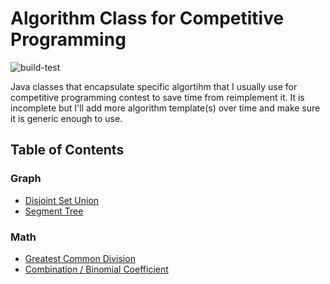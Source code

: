 # Algorithm Class for Competitive Programming

![build-test](https://github.com/kelvinc1024/algorithm/actions/workflows/build-test.yaml/badge.svg)

Java classes that encapsulate specific algortihm that I usually use for competitive programming contest to save time from reimplement it.
It is incomplete but I'll add more algorithm template(s) over time and make sure it is generic enough to use.

## Table of Contents
### Graph
- [Disjoint Set Union](src/main/java/graph/DSU.java)
- [Segment Tree](src/main/java/graph/SegmentTree.java)

### Math
- [Greatest Common Division](src/main/java/math/GCD.java)
- [Combination / Binomial Coefficient](src/main/java/math/NCR.java)
